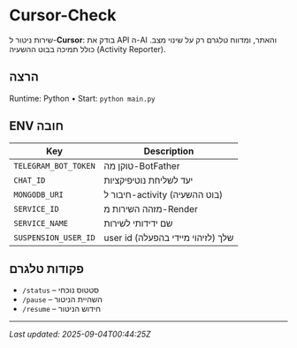 # Cursor-Check

שירות ניטור ל-**Cursor**: בודק את API ה-AI והאתר, ומדווח טלגרם רק על שינוי מצב.
כולל תמיכה בבוט ההשעיה (Activity Reporter).

## הרצה
Runtime: Python • Start: `python main.py`

## ENV חובה
| Key | Description |
|-----|-------------|
| `TELEGRAM_BOT_TOKEN` | טוקן מה-BotFather |
| `CHAT_ID` | יעד לשליחת נוטיפיקציות |
| `MONGODB_URI` | חיבור ל-activity (בוט ההשעיה) |
| `SERVICE_ID` | מזהה השירות מ-Render |
| `SERVICE_NAME` | שם ידידותי לשירות |
| `SUSPENSION_USER_ID` | user id שלך (לזיהוי מיידי בהפעלה) |

## פקודות טלגרם
- `/status` – סטטוס נוכחי
- `/pause` – השהיית הניטור
- `/resume` – חידוש הניטור

---
_Last updated: 2025-09-04T00:44:25Z_
